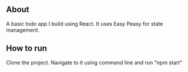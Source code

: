 ## About
A basic todo app I build using React. It uses Easy Peasy for state management.

## How to run
Clone the project. Navigate to it using command line and run "npm start"
